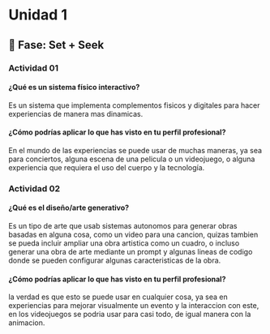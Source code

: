 # Unidad 1

## 🔎 Fase: Set + Seek

### Actividad 01

#### ¿Qué es un sistema físico interactivo?


Es un sistema que implementa complementos fisicos y digitales para hacer experiencias de manera mas dinamicas.

#### ¿Cómo podrías aplicar lo que has visto en tu perfil profesional?

En el mundo de las experiencias se puede usar de muchas maneras, ya sea para conciertos, alguna escena de una pelicula o un videojuego,
o alguna experiencia que requiera el uso del cuerpo y la tecnología.

### Actividad 02

#### ¿Qué es el diseño/arte generativo?

Es un tipo de arte que usab sistemas autonomos para generar obras basadas en alguna cosa, como un video para una cancion, quizas tambien
se pueda incluir ampliar una obra artistica como un cuadro, o incluso generar una obra de arte mediante un prompt y algunas lineas de codigo
donde se pueden configurar algunas caracteristicas de la obra.

#### ¿Cómo podrías aplicar lo que has visto en tu perfil profesional?

la verdad es que esto se puede usar en cualquier cosa, ya sea en experiencias para mejorar visualmente un evento y la interaccion con este,
en los videojuegos se podria usar para casi todo, de igual manera con la animacion.
